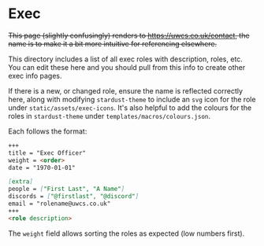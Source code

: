 # Exec

~~This page (slightly confusingly) renders to https://uwcs.co.uk/contact, the name is to make it a bit more intuitive for referencing elsewhere.~~

This directory includes a list of all exec roles with description, roles, etc. You can edit these here and you should pull from this info to create other exec info pages.

If there is a new, or changed role, ensure the name is reflected correctly here, along with modifying `stardust-theme` to include an `svg` icon for the role under `static/assets/exec-icons`. It's also helpful to add the colours for the roles in `stardust-theme` under `templates/macros/colours.json`.

Each follows the format:
```markdown
+++
title = "Exec Officer"
weight = <order>
date = "1970-01-01"

[extra]
people = ["First Last", "A Name"]
discords = ["@firstlast", "@discord"]
email = "rolename@uwcs.co.uk"
+++
<role description>
```

The `weight` field allows sorting the roles as expected (low numbers first).